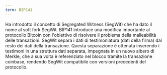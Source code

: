 ```yaml
---
term: BIP141
---
```


Ha introdotto il concetto di Segregated Witness (SegWit) che ha dato il nome al soft fork SegWit. BIP141 introduce una modifica importante al protocollo Bitcoin con l'obiettivo di risolvere il problema della malleabilità delle transazioni. SegWit separa i dati di testimoniatura (dati della firma) dal resto dei dati della transazione. Questa separazione è ottenuta inserendo i testimoni in una struttura dati separata, impegnata in un nuovo albero di Merkle, che a sua volta è referenziato nel blocco tramite la transazione coinbase, rendendo SegWit compatibile con versioni precedenti del protocollo.
